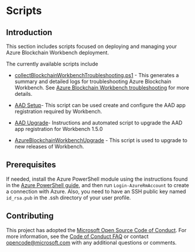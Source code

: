 # Scripts

## Introduction

This section includes scripts focused on deploying and managing your Azure Blockchain Workbench deployment.

The currently available scripts include

* [collectBlockchainWorkbenchTroubleshooting.ps1](./troubleshooting/) - This generates a summary and detailed logs for troubleshooting Azure Blockchain Workbench. See [Azure Blockchain Workbench troubleshooting]() for more details.

* [AAD Setup](./aad-setup/)- This script can be used create and configure the AAD app registration required by Workbench.

* [AAD Upgrade](./aad-upgrade/)- Instructions and automated script to upgrade the AAD app registration for Workbench 1.5.0

* [AzureBlockchainWorkbenchUpgrade](./upgrade/) - This script is used to upgrade to new releases of Workbench.

## Prerequisites

If needed, install the Azure PowerShell module using the instructions found in the [Azure PowerShell guide](https://docs.microsoft.com/powershell/azureps-cmdlets-docs/), and then run `Login-AzureRmAccount` to create a connection with Azure. Also, you need to have an SSH public key named `id_rsa.pub` in the .ssh directory of your user profile.

## Contributing

This project has adopted the [Microsoft Open Source Code of Conduct](https://opensource.microsoft.com/codeofconduct/). For more information, see the [Code of Conduct FAQ](https://opensource.microsoft.com/codeofconduct/faq/) or contact [opencode@microsoft.com](mailto:opencode@microsoft.com) with any additional questions or comments.
